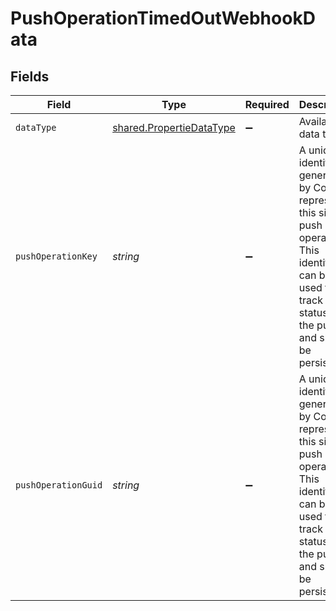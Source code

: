 # PushOperationTimedOutWebhookData


## Fields

| Field                                                                                                                                                                 | Type                                                                                                                                                                  | Required                                                                                                                                                              | Description                                                                                                                                                           | Example                                                                                                                                                               |
| --------------------------------------------------------------------------------------------------------------------------------------------------------------------- | --------------------------------------------------------------------------------------------------------------------------------------------------------------------- | --------------------------------------------------------------------------------------------------------------------------------------------------------------------- | --------------------------------------------------------------------------------------------------------------------------------------------------------------------- | --------------------------------------------------------------------------------------------------------------------------------------------------------------------- |
| `dataType`                                                                                                                                                            | [shared.PropertieDataType](../../../sdk/models/shared/propertiedatatype.md)                                                                                           | :heavy_minus_sign:                                                                                                                                                    | Available data types                                                                                                                                                  | invoices                                                                                                                                                              |
| `pushOperationKey`                                                                                                                                                    | *string*                                                                                                                                                              | :heavy_minus_sign:                                                                                                                                                    | A unique identifier generated by Codat to represent this single push operation. This identifier can be used to track the status of the push, and should be persisted. |                                                                                                                                                                       |
| `pushOperationGuid`                                                                                                                                                   | *string*                                                                                                                                                              | :heavy_minus_sign:                                                                                                                                                    | A unique identifier generated by Codat to represent this single push operation. This identifier can be used to track the status of the push, and should be persisted. |                                                                                                                                                                       |